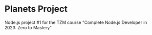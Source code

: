 # Planets Project

Node.js project #1 for the TZM course "Complete Node.js Developer in 2023: Zero to Mastery"